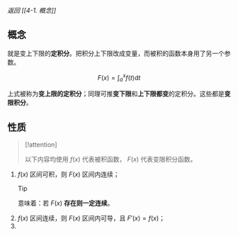 *返回 [[4-1. 概念]]*

## 概念

就是变上下限的**定积分**。把积分上下限改成变量，而被积的函数本身用了另一个参数。

$$
F(x) = \int^{x}_{a} f(t) \mathrm{d}t
$$

上式被称为**变上限的定积分**；同理可推**变下限**和**上下限都变**的定积分。这些都是**变限积分**。

## 性质

> [!attention] 
> 
> 以下内容均使用 $f(x)$ 代表被积函数， $F(x)$ 代表变限积分函数。

1. $f(x)$ 区间可积，则 $F(x)$ 区间内连续；
	> [!tip] 
	> 
	> 意味着：若 $F(x)$ **存在则一定连续**。
2. $f(x)$ 区间连续，则 $F(x)$ 区间内可导，且 $F'(x) = f(x)$；
3. 